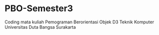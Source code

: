 # PBO-Semester3
Coding mata kuliah Pemograman Berorientasi Objek D3 Teknik Komputer Universitas Duta Bangsa Surakarta
